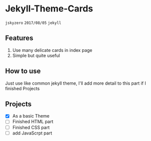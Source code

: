 # Jekyll-Theme-Cards
`jskyzero` `2017/08/05` `jekyll`
## Features

1. Use many delicate cards in index page
2. Simple but quite useful


## How to use

Just use like common jekyll theme, I'll add more detail to this part if I finished Projects


## Projects
- [x] As a basic Theme
- [ ] Finished HTML part
- [ ] Finished CSS part
- [ ] add JavaScrpt part